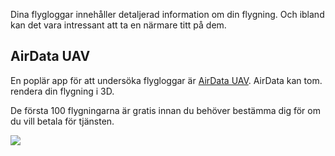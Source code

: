 Dina flygloggar innehåller detaljerad information om din flygning. Och ibland kan det vara intressant att ta en närmare titt på dem.

## AirData UAV
En poplär app för att undersöka flygloggar är [AirData UAV](https://airdata.com/).
AirData kan tom. rendera din flygning i 3D.

De första 100 flygningarna är gratis innan du behöver bestämma dig för om du vill betala för tjänsten.

![](./images/AirData.jpg)
